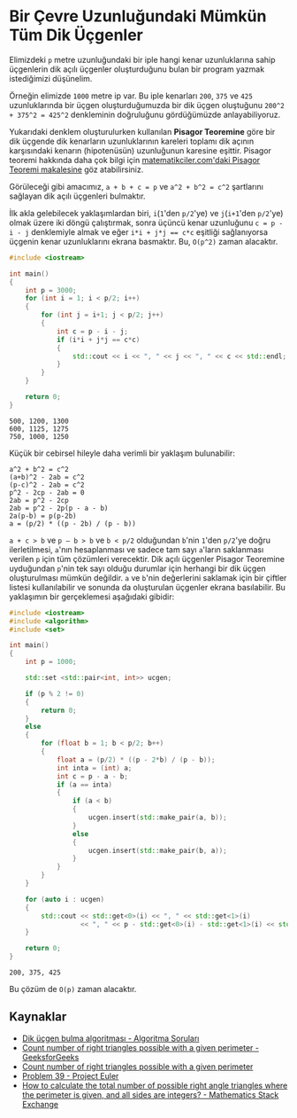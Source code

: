 # Bir Çevre Uzunluğundaki Mümkün Tüm Dik Üçgenler

Elimizdeki `p` metre uzunluğundaki bir iple hangi kenar uzunluklarına sahip üçgenlerin dik açılı üçgenler oluşturduğunu bulan bir program yazmak istediğimizi düşünelim.

Örneğin elimizde `1000` metre ip var. Bu iple kenarları `200`, `375` ve `425` uzunluklarında bir üçgen oluşturduğumuzda bir dik üçgen oluştuğunu `200^2 + 375^2 = 425^2` denkleminin doğruluğunu gördüğümüzde anlayabiliyoruz.

Yukarıdaki denklem oluşturulurken kullanılan **Pisagor Teoremine** göre bir dik üçgende dik kenarların uzunluklarının kareleri toplamı dik açının karşısındaki kenarın (hipotenüsün) uzunluğunun karesine eşittir. Pisagor teoremi hakkında daha çok bilgi için [matematikciler.com'daki Pisagor Teoremi makalesine](https://www.matematikciler.com/8-sinif-pisagor-teoremi-pisagor-bagintisi/) göz atabilirsiniz.

Görüleceği gibi amacımız, `a + b + c = p` ve `a^2 + b^2 = c^2` şartlarını sağlayan dik açılı üçgenleri bulmaktır.

İlk akla gelebilecek yaklaşımlardan biri, `i`(`1`'den `p/2`'ye) ve `j`(`i+1`'den `p/2`'ye) olmak üzere iki döngü çalıştırmak, sonra üçüncü kenar uzunluğunu `c = p - i - j` denklemiyle almak ve eğer `i*i + j*j == c*c` eşitliği sağlanıyorsa üçgenin kenar uzunluklarını ekrana basmaktır. Bu, `O(p^2)` zaman alacaktır.

```cpp
#include <iostream>

int main()
{
    int p = 3000;
    for (int i = 1; i < p/2; i++)
    {
        for (int j = i+1; j < p/2; j++)
        {
            int c = p - i - j;
            if (i*i + j*j == c*c)
            {
                std::cout << i << ", " << j << ", " << c << std::endl;
            }
        }
    }

    return 0;
}
```

```
500, 1200, 1300
600, 1125, 1275
750, 1000, 1250
```

Küçük bir cebirsel hileyle daha verimli bir yaklaşım bulunabilir:

```
a^2 + b^2 = c^2
(a+b)^2 - 2ab = c^2
(p-c)^2 - 2ab = c^2
p^2 - 2cp - 2ab = 0
2ab = p^2 - 2cp
2ab = p^2 - 2p(p - a - b)
2a(p-b) = p(p-2b)
a = (p/2) * ((p - 2b) / (p - b))
```

`a + c > b` ve `p – b > b` ve `b < p/2` olduğundan `b`'nin `1`'den `p/2`'ye doğru ilerletilmesi, `a`'nın hesaplanması ve sadece tam sayı `a`'ların saklanması verilen `p` için tüm çözümleri verecektir. Dik açılı üçgenler Pisagor Teoremine uyduğundan `p`'nin tek sayı olduğu durumlar için herhangi bir dik üçgen oluşturulması mümkün değildir. `a` ve `b`'nin değerlerini saklamak için bir çiftler listesi kullanılabilir ve sonunda da oluşturulan üçgenler ekrana basılabilir. Bu yaklaşımın bir gerçeklemesi aşağıdaki gibidir:

```cpp
#include <iostream>
#include <algorithm>
#include <set>

int main()
{
    int p = 1000;

    std::set <std::pair<int, int>> ucgen;

    if (p % 2 != 0)
    {
        return 0;
    }
    else
    {
        for (float b = 1; b < p/2; b++)
        {
            float a = (p/2) * ((p - 2*b) / (p - b));
            int inta = (int) a;
            int c = p - a - b;
            if (a == inta)
            {
                if (a < b)
                {
                    ucgen.insert(std::make_pair(a, b));
                }
                else
                {
                    ucgen.insert(std::make_pair(b, a));
                }
            }
        }
    }

    for (auto i : ucgen)
    {
        std::cout << std::get<0>(i) << ", " << std::get<1>(i)
                  << ", " << p - std::get<0>(i) - std::get<1>(i) << std::endl;
    }

    return 0;
}
```

```
200, 375, 425
```

Bu çözüm de `O(p)` zaman alacaktır.

## Kaynaklar
- [Dik üçgen bulma algoritması - Algoritma Soruları](https://algoritma-sorulari.blogspot.com/2019/07/dik-ucgen-bulma-algoritmas.html)
- [Count number of right triangles possible with a given perimeter - GeeksforGeeks](https://www.geeksforgeeks.org/count-number-of-right-triangles-possible-with-a-given-perimeter/)
- [Count number of right triangles possible with a given perimeter](http://www.programming.pk/question/count-number-of-right-triangles-possible-with-a-given-perimeter/)
- [Problem 39 - Project Euler](https://projecteuler.net/problem=39)
- [How to calculate the total number of possible right angle triangles where the perimeter is given, and all sides are integers? - Mathematics Stack Exchange](https://math.stackexchange.com/questions/2676162/how-to-calculate-the-total-number-of-possible-right-angle-triangles-where-the-pe)
